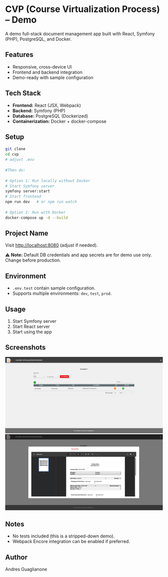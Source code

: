 # CVP (Course Virtualization Process) – Demo

A demo full-stack document management app built with React, Symfony (PHP), PostgreSQL, and Docker.

## Features

- Responsive, cross-device UI
- Frontend and backend integration
- Demo-ready with sample configuration

## Tech Stack
- **Frontend:** React (JSX, Webpack)
- **Backend:** Symfony (PHP)
- **Database:** PostgreSQL (Dockerized)
- **Containerization:** Docker + docker-compose

## Setup
```bash
git clone
cd cvp
# adjust .env

#Then do:

# Option 1: Run locally without Docker
# Start Symfony server
symfony server:start
# Start frontend
npm run dev   # or npm run watch

# Option 2: Run with Docker
docker-compose up -d --build

```

## Project Name

Visit [http://localhost:8080](http://localhost:8080) (adjust if needed).

⚠️ **Note:** Default DB credentials and app secrets are for demo use only. Change before production.

## Environment

- `.env.test` contain sample configuration.
- Supports multiple environments: `dev`, `test`, `prod`.

## Usage

1. Start Symfony server  
2. Start React server  
3. Start using the app

## Screenshots

![alt text](image-1.png)
![alt text](image.png)

## Notes

- No tests included (this is a stripped-down demo).
- Webpack Encore integration can be enabled if preferred.

## Author

Andres Guaglianone
